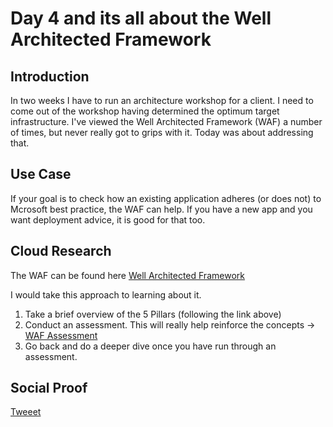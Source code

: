 <!-- This template removes the micro tutorial for a quicker post and removes images for a full template check out the 000-DAY-ARTICLE-LONG-TEMPLATE.MD-->


# Day 4 and its all about the Well Architected Framework

## Introduction

In two weeks I have to run an architecture workshop for a client. I need to come out of the workshop having determined the optimum target infrastructure. I've viewed the Well Architected Framework (WAF) a number of times, but never really got to grips with it. Today was about addressing that.

## Use Case

If your goal is to check how an existing application adheres (or does not) to Mcrosoft best practice, the WAF can help. If you have a new app and you want deployment advice, it is good for that too.

## Cloud Research

The WAF can be found here [Well Architected Framework](https://docs.microsoft.com/en-gb/azure/architecture/framework/)

I would take this approach to learning about it.

1) Take a brief overview of the 5 Pillars (following the link above)
2) Conduct an assessment. This will really help reinforce the concepts -> [WAF Assessment](https://docs.microsoft.com/en-us/assessments/?mode=pre-assessment&session=7aa2e31f-14f2-48a1-9586-2a4c1e9c70b7)
3) Go back and do a deeper dive once you have run through an assessment. 

## Social Proof



[Tweeet](https://twitter.com/stalbansdaz/status/1313201939258187777)
